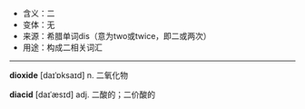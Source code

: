 - <span class="definition">含义：二</span>
- <span class="definition">变体：无</span>
- <span class="definition">来源：希腊单词dis（意为two或twice，即二或两次）</span>
- <span class="definition">用途：构成二相关词汇</span>

---

<span class="vocabulary">**dioxide**</span> [daɪˈɒksaɪd] n. 二氧化物

<span class="vocabulary">**diacid**</span> [daɪˈæsɪd] adj. 二酸的；二价酸的
